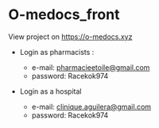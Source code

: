# O-medocs_front
 View project on https://o-medocs.xyz
- Login as pharmacists : 
  - e-mail: pharmacieetoile@gmail.com
  - password: Racekok974
  
  
- Login as a hospital 
  - e-mail: clinique.aguilera@gmail.com
  - password: Racekok974 


